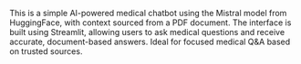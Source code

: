 This is a simple AI-powered medical chatbot using the Mistral model from HuggingFace, with context sourced from a PDF document. The interface is built using Streamlit, allowing users to ask medical questions and receive accurate, document-based answers. Ideal for focused medical Q&A based on trusted sources.
